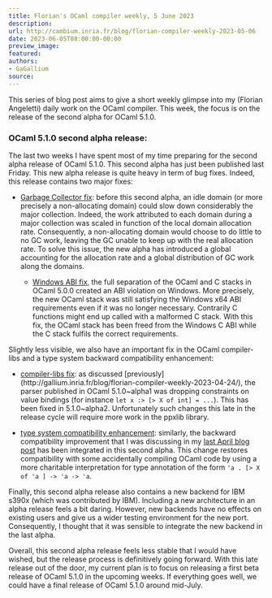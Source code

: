 ```yaml
---
title: Florian's OCaml compiler weekly, 5 June 2023
description:
url: http://cambium.inria.fr/blog/florian-compiler-weekly-2023-05-06
date: 2023-06-05T08:00:00-00:00
preview_image:
featured:
authors:
- GaGallium
source:
---
```





<p>This series of blog post aims to give a short weekly glimpse into my
(Florian Angeletti) daily work on the OCaml compiler. This week, the
focus is on the release of the second alpha for OCaml 5.1.0.</p>


  

<h3>OCaml 5.1.0 second alpha
release:</h3>
<p>The last two weeks I have spent most of my time preparing for the
second alpha release of OCaml 5.1.0. This second alpha has just been
published last Friday. This new alpha release is quite heavy in term of
bug fixes. Indeed, this release contains two major fixes:</p>
<ul>
<li><p><a href="https://github.com/ocaml/ocaml/pull/11903">Garbage
Collector fix</a>: before this second alpha, an idle domain (or more
precisely a non-allocating domain) could slow down considerably the
major collection. Indeed, the work attributed to each domain during a
major collection was scaled in function of the local domain allocation
rate. Consequently, a non-allocating domain would choose to do little to
no GC work, leaving the GC unable to keep up with the real allocation
rate. To solve this issue, the new alpha has introduced a global
accounting for the allocation rate and a global distribution of GC work
along the domains.</p>
<ul>
<li><a href="https://github.com/ocaml/ocaml/pull/11846">Windows ABI
fix</a>, the full separation of the OCaml and C stacks in OCaml 5.0.0
created an ABI violation on Windows. More precisely, the new OCaml stack
was still satisfying the Windows x64 ABI requirements even if it was no
longer necessary. Contrarily C functions might end up called with a
malformed C stack. With this fix, the OCaml stack has been freed from
the Windows C ABI while the C stack fulfils the correct
requirements.</li>
</ul></li>
</ul>
<p>Slightly less visible, we also have an important fix in the OCaml
compiler-libs and a type system backward compatibility enhancement:</p>
<ul>
<li><p><a href="https://github.com/ocaml/ocaml/pull/12191">compiler-libs
fix</a>: as discussed [previously]
(http://gallium.inria.fr/blog/florian-compiler-weekly-2023-04-24/), the
parser published in OCaml 5.1.0~alpha1 was dropping constraints on value
bindings (for instance <code>let x :&gt; [&gt; X of int] = ...</code>).
This has been fixed in 5.1.0~alpha2. Unfortunately such changes this
late in the release cycle will require more work in the ppxlib
library.</p></li>
<li><p><a href="https://github.com/ocaml/ocaml/pull/12211">type system
compatibility enhancement</a>: similarly, the backward compatibility
improvement that I was discussing in my <a href="http://gallium.inria.fr/blog/florian-compiler-weekly-2023-04-28">last
April blog post</a> has been integrated in this second alpha. This
change restores compatibility with some accidentally compiling OCaml
code by using a more charitable interpretation for type annotation of
the form <code>'a . [&gt; X of 'a ] -&gt; 'a -&gt; 'a</code>.</p></li>
</ul>
<p>Finally, this second alpha release also contains a new backend for
IBM s390x (which was contributed by IBM). Including a new architecture
in an alpha release feels a bit daring. However, new backends have no
effects on existing users and give us a wider testing environment for
the new port. Consequently, I thought that it was sensible to integrate
the new backend in the last alpha.</p>
<p>Overall, this second alpha release feels less stable that I would
have wished, but the release process is definitively going forward. With
this late release out of the door, my current plan is to focus on
releasing a first beta release of OCaml 5.1.0 in the upcoming weeks. If
everything goes well, we could have a final release of OCaml 5.1.0
around mid-July.</p>


